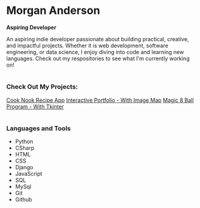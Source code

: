 # Morgan Anderson

**Aspiring Developer**

An aspiring indie developer passionate about building practical, creative, and impactful projects. Whether it is web development, software engineering, or data science, I enjoy diving into code and learning new languages. Check out my respositories to see what I'm currently working on!

#

### Check Out My Projects:

<a href="https://github.com/morganog/CookNook">Cook Nook Recipe App</a>
<a href="https://github.com/morganog/InteractivePortfolio">Interactive Portfolio - With Image Map</a>
<a href="https://github.com/morganog/Magic-8-Ball">Magic 8 Ball Program - With Tkinter</a>

#

### Languages and Tools

- Python
- CSharp
- HTML
- CSS
- Django
- JavaScript
- SQL
- MySql
- Git
- Github

#
